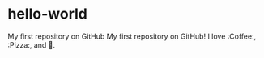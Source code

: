 hello-world
===========

My first repository on GitHub
My first repository on GitHub!
I love :Coffee:, :Pizza:, and :dancer:.
